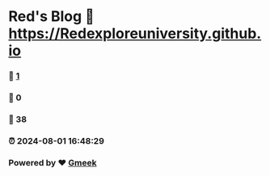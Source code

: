 # Red's Blog :link: https://Redexploreuniversity.github.io 
### :page_facing_up: [1](https://Redexploreuniversity.github.io/tag.html) 
### :speech_balloon: 0 
### :hibiscus: 38 
### :alarm_clock: 2024-08-01 16:48:29 
### Powered by :heart: [Gmeek](https://github.com/Meekdai/Gmeek)
